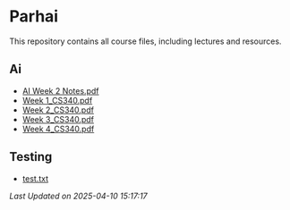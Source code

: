 # Parhai

This repository contains all course files, including lectures and resources.

## Ai

- [AI Week 2 Notes.pdf](./AI/AI%20Week%202%20Notes.pdf)
- [Week 1_CS340.pdf](./AI/Week%201_CS340.pdf)
- [Week 2_CS340.pdf](./AI/Week%202_CS340.pdf)
- [Week 3_CS340.pdf](./AI/Week%203_CS340.pdf)
- [Week 4_CS340.pdf](./AI/Week%204_CS340.pdf)

## Testing

- [test.txt](./testing/test.txt)

_Last Updated on 2025-04-10 15:17:17_




